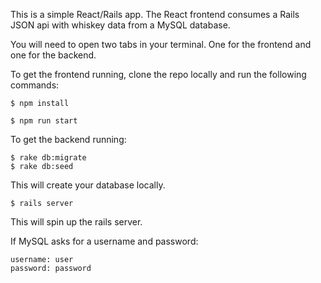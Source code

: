 This is a simple React/Rails app. The React frontend consumes a Rails JSON api with whiskey data from a MySQL database.

You will need to open two tabs in your terminal. One for the frontend and one for the backend.

To get the frontend running, clone the repo locally and run the following commands:

```
$ npm install
```

```
$ npm run start
```

To get the backend running:

```
$ rake db:migrate
$ rake db:seed
```

This will create your database locally.

```
$ rails server
```

This will spin up the rails server.

If MySQL asks for a username and password:

```
username: user
password: password
```
